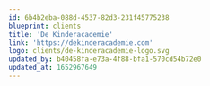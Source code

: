 ```yaml
---
id: 6b4b2eba-088d-4537-82d3-231f45775238
blueprint: clients
title: 'De Kinderacademie'
link: 'https://dekinderacademie.com'
logo: clients/de-kinderacademie-logo.svg
updated_by: b40458fa-e73a-4f88-bfa1-570cd54b72e0
updated_at: 1652967649
---
```

